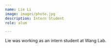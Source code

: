 ```yaml
---
name: Lie Li
image: images/photo.jpg
description: Intern Student
role: alum

---
```


Lie was working as an intern student at Wang Lab.
